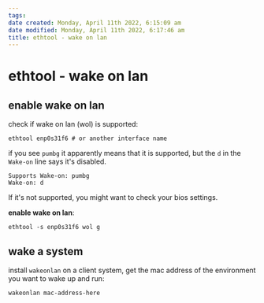 ```yaml
---
tags: 
date created: Monday, April 11th 2022, 6:15:09 am
date modified: Monday, April 11th 2022, 6:17:46 am
title: ethtool - wake on lan
---
```


# ethtool - wake on lan

## enable wake on lan

check if wake on lan (wol) is supported:

```shell
ethtool enp0s31f6 # or another interface name
```

if you see `pumbg` it apparently means that it is supported, but the `d` in the `Wake-on` line says it's disabled.

```shell
Supports Wake-on: pumbg
Wake-on: d
```

If it's not supported, you might want to check your bios settings.

**enable wake on lan**:

```shell
ethtool -s enp0s31f6 wol g
```

## wake a system

install `wakeonlan` on a client system, get the mac address of the environment you want to wake up and run:

```shell
wakeonlan mac-address-here
```
